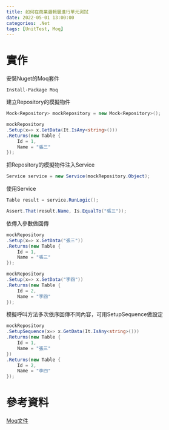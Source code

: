 ```yaml
---
title: 如何在商業邏輯層進行單元測試
date: 2022-05-01 13:00:00
categories: .Net
tags: [UnitTest, Moq]
---
```

# 實作
安裝Nuget的Moq套件

```
Install-Package Moq
```

<!--more-->

建立Repository的模擬物件
```C#
Mock<Repository> mockRepository = new Mock<Repository>();

mockRepository
.Setup(x=> x.GetData(It.IsAny<string>()))
.Returns(new Table {
    Id = 1,
    Name = "張三"
});
```

把Repository的模擬物件注入Service
```C#
Service service = new Service(mockRepository.Object);
```

使用Service
```C#
Table result = service.RunLogic();

Assert.That(result.Name, Is.EqualTo("張三"));
```

依傳入參數做回傳
```C#
mockRepository
.Setup(x=> x.GetData("張三"))
.Returns(new Table {
    Id = 1,
    Name = "張三"
});

mockRepository
.Setup(x=> x.GetData("李四"))
.Returns(new Table {
    Id = 2,
    Name = "李四"
});
```

模擬呼叫方法多次依序回傳不同內容，可用SetupSequence做設定
```C#
mockRepository
.SetupSequence(x=> x.GetData(It.IsAny<string>()))
.Returns(new Table {
    Id = 1,
    Name = "張三"
})
.Returns(new Table {
    Id = 2,
    Name = "李四"
});
```

# 參考資料

[Moq文件](https://github.com/Moq/moq4/wiki/Quickstart#customizing-mock-behavior)